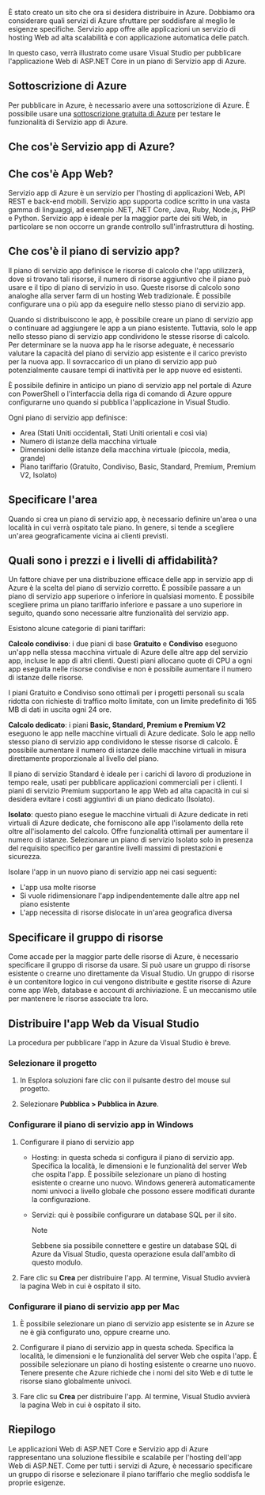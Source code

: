 È stato creato un sito che ora si desidera distribuire in Azure. Dobbiamo ora considerare quali servizi di Azure sfruttare per soddisfare al meglio le esigenze specifiche. Servizio app offre alle applicazioni un servizio di hosting Web ad alta scalabilità e con applicazione automatica delle patch.

In questo caso, verrà illustrato come usare Visual Studio per pubblicare l'applicazione Web di ASP.NET Core in un piano di Servizio app di Azure.

## <a name="azure-subscription"></a>Sottoscrizione di Azure

Per pubblicare in Azure, è necessario avere una sottoscrizione di Azure. È possibile usare una [sottoscrizione gratuita di Azure](https://azure.microsoft.com/free/) per testare le funzionalità di Servizio app di Azure.

## <a name="what-is-azure-app-service"></a>Che cos'è Servizio app di Azure?

## <a name="what-is-web-apps"></a>Che cos'è App Web?

Servizio app di Azure è un servizio per l'hosting di applicazioni Web, API REST e back-end mobili. Servizio app supporta codice scritto in una vasta gamma di linguaggi, ad esempio .NET, .NET Core, Java, Ruby, Node.js, PHP e Python. Servizio app è ideale per la maggior parte dei siti Web, in particolare se non occorre un grande controllo sull'infrastruttura di hosting.

## <a name="what-is-the-app-service-plan"></a>Che cos'è il piano di servizio app?

Il piano di servizio app definisce le risorse di calcolo che l'app utilizzerà, dove si trovano tali risorse, il numero di risorse aggiuntivo che il piano può usare e il tipo di piano di servizio in uso. Queste risorse di calcolo sono analoghe alla server farm di un hosting Web tradizionale. È possibile configurare una o più app da eseguire nello stesso piano di servizio app.

Quando si distribuiscono le app, è possibile creare un piano di servizio app o continuare ad aggiungere le app a un piano esistente.  Tuttavia, solo le app nello stesso piano di servizio app condividono le stesse risorse di calcolo. Per determinare se la nuova app ha le risorse adeguate, è necessario valutare la capacità del piano di servizio app esistente e il carico previsto per la nuova app. Il sovraccarico di un piano di servizio app può potenzialmente causare tempi di inattività per le app nuove ed esistenti.

È possibile definire in anticipo un piano di servizio app nel portale di Azure con PowerShell o l'interfaccia della riga di comando di Azure oppure configurarne uno quando si pubblica l'applicazione in Visual Studio.

Ogni piano di servizio app definisce:

- Area (Stati Uniti occidentali, Stati Uniti orientali e così via)
- Numero di istanze della macchina virtuale
- Dimensioni delle istanze della macchina virtuale (piccola, media, grande)
- Piano tariffario (Gratuito, Condiviso, Basic, Standard, Premium, Premium V2, Isolato)

## <a name="specify-the-region"></a>Specificare l'area

Quando si crea un piano di servizio app, è necessario definire un'area o una località in cui verrà ospitato tale piano. In genere, si tende a scegliere un'area geograficamente vicina ai clienti previsti.

## <a name="what-are-the-pricing-and-reliability-levels"></a>Quali sono i prezzi e i livelli di affidabilità?

Un fattore chiave per una distribuzione efficace delle app in servizio app di Azure è la scelta del piano di servizio corretto. È possibile passare a un piano di servizio app superiore o inferiore in qualsiasi momento. È possibile scegliere prima un piano tariffario inferiore e passare a uno superiore in seguito, quando sono necessarie altre funzionalità del servizio app.

Esistono alcune categorie di piani tariffari:

**Calcolo condiviso**: i due piani di base **Gratuito** e **Condiviso** eseguono un'app nella stessa macchina virtuale di Azure delle altre app del servizio app, incluse le app di altri clienti. Questi piani allocano quote di CPU a ogni app eseguita nelle risorse condivise e non è possibile aumentare il numero di istanze delle risorse.

I piani Gratuito e Condiviso sono ottimali per i progetti personali su scala ridotta con richieste di traffico molto limitate, con un limite predefinito di 165 MB di dati in uscita ogni 24 ore.

**Calcolo dedicato**: i piani **Basic, Standard, Premium e Premium V2** eseguono le app nelle macchine virtuali di Azure dedicate. Solo le app nello stesso piano di servizio app condividono le stesse risorse di calcolo. È possibile aumentare il numero di istanze delle macchine virtuali in misura direttamente proporzionale al livello del piano.

Il piano di servizio Standard è ideale per i carichi di lavoro di produzione in tempo reale, usati per pubblicare applicazioni commerciali per i clienti.
I piani di servizio Premium supportano le app Web ad alta capacità in cui si desidera evitare i costi aggiuntivi di un piano dedicato (Isolato).

**Isolato**: questo piano esegue le macchine virtuali di Azure dedicate in reti virtuali di Azure dedicate, che forniscono alle app l'isolamento della rete oltre all'isolamento del calcolo. Offre funzionalità ottimali per aumentare il numero di istanze. Selezionare un piano di servizio Isolato solo in presenza del requisito specifico per garantire livelli massimi di prestazioni e sicurezza.

Isolare l'app in un nuovo piano di servizio app nei casi seguenti:

- L'app usa molte risorse
- Si vuole ridimensionare l'app indipendentemente dalle altre app nel piano esistente
- L'app necessita di risorse dislocate in un'area geografica diversa

## <a name="specify-the-resource-group"></a>Specificare il gruppo di risorse

Come accade per la maggior parte delle risorse di Azure, è necessario specificare il gruppo di risorse da usare. Si può usare un gruppo di risorse esistente o crearne uno direttamente da Visual Studio. Un gruppo di risorse è un contenitore logico in cui vengono distribuite e gestite risorse di Azure come app Web, database e account di archiviazione. È un meccanismo utile per mantenere le risorse associate tra loro.

## <a name="deploy-your-web-app-from-visual-studio"></a>Distribuire l'app Web da Visual Studio

La procedura per pubblicare l'app in Azure da Visual Studio è breve.

### <a name="select-the-project"></a>Selezionare il progetto

1. In Esplora soluzioni fare clic con il pulsante destro del mouse sul progetto.

1. Selezionare **Pubblica > Pubblica in Azure**.

### <a name="configure-the-app-service-plan-in-windows"></a>Configurare il piano di servizio app in Windows

1. Configurare il piano di servizio app

    - Hosting: in questa scheda si configura il piano di servizio app. Specifica la località, le dimensioni e le funzionalità del server Web che ospita l'app. È possibile selezionare un piano di hosting esistente o crearne uno nuovo. Windows genererà automaticamente nomi univoci a livello globale che possono essere modificati durante la configurazione.
    - Servizi: qui è possibile configurare un database SQL per il sito.

        > [!NOTE]
        > Sebbene sia possibile connettere e gestire un database SQL di Azure da Visual Studio, questa operazione esula dall'ambito di questo modulo.

1. Fare clic su **Crea** per distribuire l'app. Al termine, Visual Studio avvierà la pagina Web in cui è ospitato il sito.

### <a name="configure-the-app-service-plan-for-mac"></a>Configurare il piano di servizio app per Mac

1. È possibile selezionare un piano di servizio app esistente se in Azure se ne è già configurato uno, oppure crearne uno.

1. Configurare il piano di servizio app in questa scheda. Specifica la località, le dimensioni e le funzionalità del server Web che ospita l'app. È possibile selezionare un piano di hosting esistente o crearne uno nuovo. Tenere presente che Azure richiede che i nomi del sito Web e di tutte le risorse siano globalmente univoci.

1. Fare clic su **Crea** per distribuire l'app. Al termine, Visual Studio avvierà la pagina Web in cui è ospitato il sito.

## <a name="summary"></a>Riepilogo

Le applicazioni Web di ASP.NET Core e Servizio app di Azure rappresentano una soluzione flessibile e scalabile per l'hosting dell'app Web di ASP.NET. Come per tutti i servizi di Azure, è necessario specificare un gruppo di risorse e selezionare il piano tariffario che meglio soddisfa le proprie esigenze.
